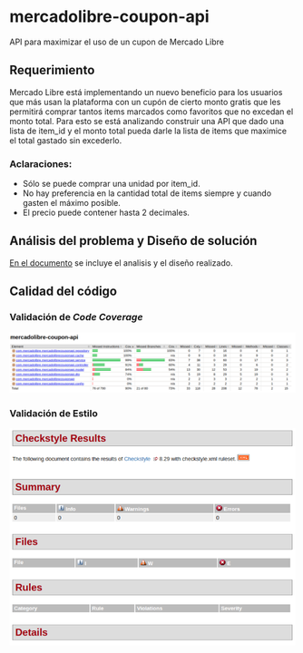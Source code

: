 # mercadolibre-coupon-api
API para maximizar el uso de un cupon de Mercado Libre

## Requerimiento

Mercado Libre está implementando un nuevo beneficio para los usuarios que más usan la plataforma con un cupón de cierto
monto gratis que les permitirá comprar tantos items marcados como favoritos que no excedan el monto total. Para esto se
está analizando construir una API que dado una lista de item_id y el monto total pueda darle la lista de items que
maximice el total gastado sin excederlo. 

### Aclaraciones:
- Sólo se puede comprar una unidad por item_id.
- No hay preferencia en la cantidad total de items siempre y cuando gasten el máximo posible.
- El precio puede contener hasta 2 decimales.

## Análisis del problema y Diseño de solución

[En el documento](Design.md) se incluye  el analisis y el diseño realizado.

## Calidad del código

### Validación de _Code_ _Coverage_
![Reporte de Coverage](doc/coverage_report.png "Reporte de Coverage")

### Validación de Estilo
![Reporte de validación de estilo](doc/checkstyle_report.png "Reporte de validación de estilo")
